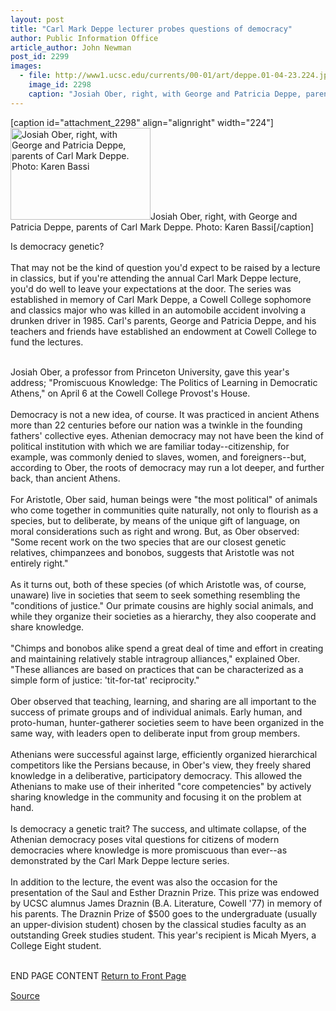 ```yaml
---
layout: post
title: "Carl Mark Deppe lecturer probes questions of democracy"
author: Public Information Office
article_author: John Newman
post_id: 2299
images:
  - file: http://www1.ucsc.edu/currents/00-01/art/deppe.01-04-23.224.jpg
    image_id: 2298
    caption: "Josiah Ober, right, with George and Patricia Deppe, parents of Carl Mark Deppe. Photo: Karen Bassi"
---
```


[caption id="attachment_2298" align="alignright" width="224"]<a href="http://dev-ucsc-news.pantheonsite.io/wp-content/uploads/2001/04/deppe.01-04-23.224.jpg"><img class="size-full wp-image-2298" src="http://dev-ucsc-news.pantheonsite.io/wp-content/uploads/2001/04/deppe.01-04-23.224.jpg" alt="Josiah Ober, right, with George and Patricia Deppe, parents of Carl Mark Deppe. Photo: Karen Bassi" width="224" height="147" /></a>Josiah Ober, right, with George and Patricia Deppe, parents of Carl Mark Deppe. Photo: Karen Bassi[/caption]
<p>
  Is democracy genetic?<br>
  <br>
  That may not be the kind of question you'd expect to be raised by a lecture in classics, but if you're attending the annual Carl Mark Deppe lecture, you'd do well to leave your expectations at the door. The series was established in memory of Carl Mark Deppe, a Cowell College sophomore and classics major who was killed in an automobile accident involving a drunken driver in 1985. Carl's parents, George and Patricia Deppe, and his teachers and friends have established an endowment at Cowell College to fund the lectures.<br>
  <br>
</p>Josiah Ober, a professor from Princeton University, gave this year's address; "Promiscuous Knowledge: The Politics of Learning in Democratic Athens," on April 6 at the Cowell College Provost's House.<br>
<br>
Democracy is not a new idea, of course. It was practiced in ancient Athens more than 22 centuries before our nation was a twinkle in the founding fathers' collective eyes. Athenian democracy may not have been the kind of political institution with which we are familiar today--citizenship, for example, was commonly denied to slaves, women, and foreigners--but, according to Ober, the roots of democracy may run a lot deeper, and further back, than ancient Athens.<br>
<br>
For Aristotle, Ober said, human beings were "the most political" of animals who come together in communities quite naturally, not only to flourish as a species, but to deliberate, by means of the unique gift of language, on moral considerations such as right and wrong. But, as Ober observed: "Some recent work on the two species that are our closest genetic relatives, chimpanzees and bonobos, suggests that Aristotle was not entirely right."<br>
<br>
As it turns out, both of these species (of which Aristotle was, of course, unaware) live in societies that seem to seek something resembling the "conditions of justice." Our primate cousins are highly social animals, and while they organize their societies as a hierarchy, they also cooperate and share knowledge.<br>
<br>
"Chimps and bonobos alike spend a great deal of time and effort in creating and maintaining relatively stable intragroup alliances," explained Ober. "These alliances are based on practices that can be characterized as a simple form of justice: 'tit-for-tat' reciprocity."<br>
<br>
Ober observed that teaching, learning, and sharing are all important to the success of primate groups and of individual animals. Early human, and proto-human, hunter-gatherer societies seem to have been organized in the same way, with leaders open to deliberate input from group members.<br>
<br>
Athenians were successful against large, efficiently organized hierarchical competitors like the Persians because, in Ober's view, they freely shared knowledge in a deliberative, participatory democracy. This allowed the Athenians to make use of their inherited "core competencies" by actively sharing knowledge in the community and focusing it on the problem at hand.<br>
<br>
Is democracy a genetic trait? The success, and ultimate collapse, of the Athenian democracy poses vital questions for citizens of modern democracies where knowledge is more promiscuous than ever--as demonstrated by the Carl Mark Deppe lecture series.<br>
<br>
In addition to the lecture, the event was also the occasion for the presentation of the Saul and Esther Draznin Prize. This prize was endowed by UCSC alumnus James Draznin (B.A. Literature, Cowell '77) in memory of his parents. The Draznin Prize of $500 goes to the undergraduate (usually an upper-division student) chosen by the classical studies faculty as an outstanding Greek studies student. This year's recipient is Micah Myers, a College Eight student.
<p>
  <br>
  END PAGE CONTENT <a href="../../index.html">Return to Front Page</a> <img align="bottom" alt=" " border="0" height="1" src="../../images/trans.gif" width="385">
</p>
<p><a href="http://www1.ucsc.edu/currents/00-01/04-23/democracy.html" title="Permalink to democracy">Source</a></p>
